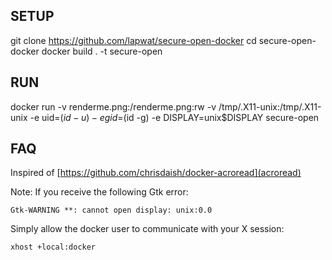 ## SETUP

git clone https://github.com/lapwat/secure-open-docker
cd secure-open-docker
docker build . -t secure-open

## RUN

docker run  -v renderme.png:/renderme.png:rw -v /tmp/.X11-unix:/tmp/.X11-unix -e uid=$(id -u) -e gid=$(id -g) -e DISPLAY=unix$DISPLAY secure-open

## FAQ

Inspired of [https://github.com/chrisdaish/docker-acroread](acroread) 

Note: If you receive the following Gtk error:

```
Gtk-WARNING **: cannot open display: unix:0.0
```

Simply allow the docker user to communicate with your X session:

```
xhost +local:docker
```
